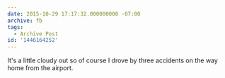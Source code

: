 ```yaml
---
date: 2015-10-29 17:17:32.000000000 -07:00
archive: fb
tags: 
  - Archive Post
id: '1446164252'
---
```


It's a little cloudy out so of course I drove by three accidents on the way home from the airport.
